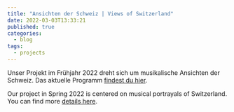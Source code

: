 ```yaml
---
title: "Ansichten der Schweiz | Views of Switzerland"
date: 2022-03-03T13:33:21
published: true
categories:
  - blog
tags:
  - projects
---
```


Unser Projekt im Frühjahr 2022 dreht sich um musikalische Ansichten der Schweiz. Das aktuelle Programm [findest du hier][aktuelles_projekt].

Our project in Spring 2022 is centered on musical portrayals of Switzerland. You can find more [details here][current_project].

[aktuelles_projekt]: https://4andmore.github.io/aktuelles_projekt/
[current_project]: https://4andmore.github.io/current_project/
